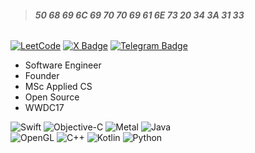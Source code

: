 > ###### **50 68 69 6C 69 70 70 69 61 6E 73 20 34 3A 31 33**
<!--- 
[![LeetCode](https://img.shields.io/badge/dynamic/json?style=flat&labelColor=282828&color=%23ffa116&label=LeetCode&query=solvedOverTotal&url=https%3A%2F%2Fbadge.xyli.tech/%2Fapi%2Fusers%2Feleev&logo=leetcode&logoColor=yellow&style=flat-rounded)](https://leetcode.com/eleev/) 
-->
[![LeetCode](https://badges.peiyuan.ch/leetcode/eleev/solved?logo=leetcode&label=LeetCode&style=flat-rounded&color=orange)](https://leetcode.com/eleev/)
[![X Badge](https://img.shields.io/badge/X-222?logo=x&logoColor=fff&style=flat-rounded)](https://x.com/eleevdev)
[![Telegram Badge](https://img.shields.io/badge/Telegram-27A5E4?logo=telegram&logoColor=fff&style=flat-rounded)](https://t.me/eleev)

- Software Engineer
- Founder
- MSc Applied CS
- Open Source
- WWDC17

![Swift](https://img.shields.io/badge/Swift-F54A2A?style=flat-rounded&logo=swift&logoColor=white)
![Objective-C](https://img.shields.io/badge/Objective--C-%233A95E3.svg?style=flat-rounded&logo=apple&logoColor=white)
![Metal](https://img.shields.io/badge/Metal-800080?style=flat-rounded&logo=apple&logoColor=white)
![Java](https://img.shields.io/badge/Java-%23ED8B00.svg?style=flat-rounded&logo=openjdk&logoColor=white) \
![OpenGL](https://img.shields.io/badge/OpenGL-%23FFFFFF.svg?style=flat-rounded&logo=opengl) 
![C++](https://img.shields.io/badge/-C++-blue?logo=cplusplus)
![Kotlin](https://img.shields.io/badge/Kotlin-%237F52FF.svg?style=flat-rounded&logo=kotlin&logoColor=white)
![Python](https://img.shields.io/badge/Python-3670A0?style=flat-rounded&logo=python&logoColor=ffdd54)

